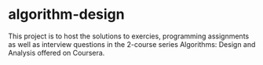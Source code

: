 # algorithm-design
This project is to host the solutions to exercies, programming assignments as well as interview questions in the 2-course series Algorithms: Design and Analysis
offered on Coursera.
